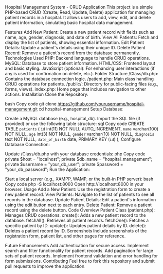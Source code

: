 Hospital Management System - CRUD Application
This project is a simple PHP-based CRUD (Create, Read, Update, Delete) application for managing patient records in a hospital. It allows users to add, view, edit, and delete patient information, simulating basic hospital data management.

Features
Add New Patient: Create a new patient record with fields such as name, age, gender, diagnosis, and date of birth.
View All Patients: Fetch and display the list of patients, showing essential information.
Edit Patient Details: Update a patient's details using their unique ID.
Delete Patient Record: Remove a patient's record from the database permanently.
Technologies Used
PHP: Backend language to handle CRUD operations.
MySQL: Database to store patient information.
HTML/CSS: Frontend layout and basic styling.
JavaScript (optional): For enhancing user interactions (if any is used for confirmation on delete, etc.).
Folder Structure
/Class/db.php: Contains the database connection logic.
/patient.php: Main class handling CRUD operations for patients.
/public/: Directory for public-facing files (e.g., forms, views).
index.php: Home page that includes navigation to other actions.
Installation
Clone the Repository:

bash
Copy code
git clone https://github.com/yourusername/hospital-management.git
cd hospital-management
Setup Database:

Create a MySQL database (e.g., hospital_db).
Import the SQL file (if provided) or use the following table structure:
sql
Copy code
CREATE TABLE `patients` (
  `id` int(11) NOT NULL AUTO_INCREMENT,
  `name` varchar(100) NOT NULL,
  `age` int(3) NOT NULL,
  `gender` varchar(10) NOT NULL,
  `diagnosis` text NOT NULL,
  `date_of_birth` date,
  PRIMARY KEY (`id`)
);
Configure Database Connection:

Update /Class/db.php with your database credentials:
php
Copy code
private $host = "localhost";
private $db_name = "hospital_management";
private $username = "your_db_user";
private $password = "your_db_password";
Run the Application:

Start a local server (e.g., XAMPP, WAMP, or the built-in PHP server):
bash
Copy code
php -S localhost:8000
Open http://localhost:8000 in your browser.
Usage
Add a New Patient: Use the registration form to create a new patient record.
View Patients: Navigate to the list of patients to see all records in the database.
Update Patient Details: Edit a patient's information using the edit button next to each entry.
Delete Patient: Remove a patient record using the delete button.
Code Overview
Patient Class (patient.php): Manages CRUD operations.
create(): Adds a new patient record to the database.
fetchAll(): Retrieves all patient records.
fetchOne(): Fetches a specific patient by ID.
update(): Updates patient details by ID.
delete(): Deletes a patient record by ID.
Screenshots
Include screenshots of the registration form, patient list, and other pages for reference.

Future Enhancements
Add authentication for secure access.
Implement search and filter functionality for patient records.
Add pagination for large sets of patient records.
Implement frontend validation and error handling for form submissions.
Contributing
Feel free to fork this repository and submit pull requests to improve the application.